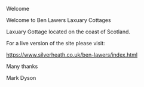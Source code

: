 Welcome


Welcome to Ben Lawers Laxuary Cottages

Laxuary Gottage located on the coast of Scotland.

For a live version of the site please visit:

https://www.silverheath.co.uk/ben-lawers/index.html

Many thanks

Mark Dyson

